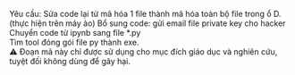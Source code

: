 Yêu cầu: Sửa code lại từ mã hóa 1 file thành mã hóa toàn bộ file trong ổ D. (thực hiện trên máy ảo)
Bổ sung code: gửi email file private key cho hacker 
Chuyển code từ ipynb sang file *.py  
Tìm tool đóng gói file py thành exe.            
⚠️ Đoạn mã này chỉ được sử dụng cho mục đích giáo dục và nghiên cứu, tuyệt đối không dùng để gây hại.
